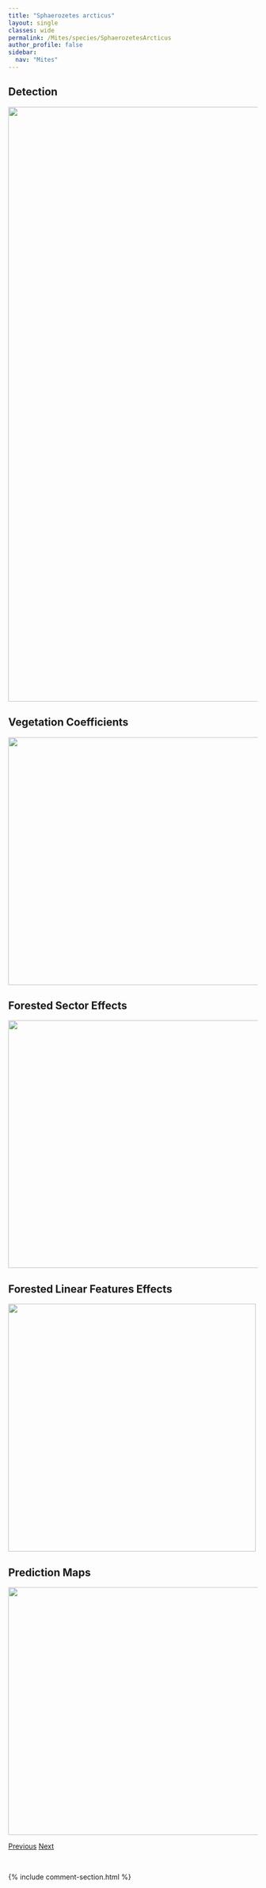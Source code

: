 ```yaml
---
title: "Sphaerozetes arcticus"
layout: single
classes: wide
permalink: /Mites/species/SphaerozetesArcticus
author_profile: false
sidebar:
  nav: "Mites"
---
```


<h2>Detection</h2>

<a href="https://drive.google.com/uc?export=view&id=1h3Rh7s_Hbk6AYOSY8udgxyNPv6Q5lmKj">
<img src="https://drive.google.com/uc?export=view&id=1h3Rh7s_Hbk6AYOSY8udgxyNPv6Q5lmKj" height = "1200" width = "800">
</a>


<h2>Vegetation Coefficients</h2>

<a href="https://drive.google.com/uc?export=view&id=1PIOiqVmpVVwqU2fpFnhCD8qb_g3bJEoM">
<img src="https://drive.google.com/uc?export=view&id=1PIOiqVmpVVwqU2fpFnhCD8qb_g3bJEoM" height = "500" width = "1000">
</a>


<h2>Forested Sector Effects</h2>

<a href="https://drive.google.com/uc?export=view&id=1xRJuv3OlbyHh6PtvKwTesRRIGsQZkKOC">
<img src="https://drive.google.com/uc?export=view&id=1xRJuv3OlbyHh6PtvKwTesRRIGsQZkKOC" height = "500" width = "1000">
</a>


<h2>Forested Linear Features Effects</h2>

<a href="https://drive.google.com/uc?export=view&id=1TrMGVr4bGhh5XpgEncIrcbR3ICsC4TFv">
<img src="https://drive.google.com/uc?export=view&id=1TrMGVr4bGhh5XpgEncIrcbR3ICsC4TFv" height = "500" width = "500">
</a>


<h2>Prediction Maps</h2>

<a href="https://drive.google.com/uc?export=view&id=1wGr5-ln5Ps7hICnp9VQnyUzafl-Kb858">
<img src="https://drive.google.com/uc?export=view&id=1wGr5-ln5Ps7hICnp9VQnyUzafl-Kb858" height = "500" width = "1000">
</a>


<a href="/DevelopmentWebsite/Mites/species/ScutozetesLanceolatus" class="pagination--pager" title="Scutozetes lanceolatus">Previous</a> <a href="/DevelopmentWebsite/Mites/species/SphaerozetesSp1DEW" class="pagination--pager" title="Sphaerozetes sp. 1 DEW">Next</a>

<p>&nbsp;</p>

{% include comment-section.html %}

